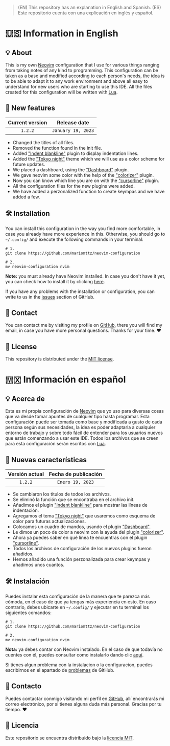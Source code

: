 > (EN) This repository has an explanation in English and Spanish. (ES) Este repositorio cuenta con una explicación en inglés y español.

# 🇺🇸 Information in English

## 💡 About
This is my own [Neovim](https://neovim.io/) configuration that I use for various things ranging from taking notes of any kind to programming. This configuration can be taken as a base and modified according to each person's needs, the idea is to be able to adapt it to any work environment and above all easy to understand for new users who are starting to use this IDE. All the files created for this configuration will be written with [Lua](https://www.lua.org/).

## 📰 New features

| Current version | Release date |
| :---: | :---: |
| `1.2.2` | `January 19, 2023` |

- Changed the titles of all files.
- Removed the function found in the init file.
- Added ["Indent blankline"](https://github.com/lukas-reineke/indent-blankline.nvim) plugin to display indentation lines.
- Added the ["Tokyo night"](https://github.com/folke/tokyonight.nvim) theme which we will use as a color scheme for future updates.
- We placed a dashboard, using the ["Dashboard"](https://github.com/glepnir/dashboard-nvim) plugin.
- We gave neovim some color with the help of the ["colorizer"](https://github.com/norcalli/nvim-colorizer.lua) plugin.
- Now you can know which line you are on with the ["cursorline"](https://github.com/yamatsum/nvim-cursorline) plugin.
- All the configuration files for the new plugins were added.
- We have added a perzonalized function to create keympas and we have added a few.

## 🛠 Installation
You can install this configuration in the way you find more comfortable, in case you already have more experience in this. Otherwise, you should go to `~/.config/` and execute the following commands in your terminal:

```git
# 1.
git clone https://github.com/mariomttz/neovim-configuration

# 2.
mv neovim-configuration nvim
```

**Note:** you must already have Neovim installed. In case you don't have it yet, you can check how to install it by clicking [here](https://github.com/neovim/neovim/wiki/Installing-Neovim).

If you have any problems with the installation or configuration, you can write to us in the [issues](https://github.com/mariomttz/neovim-configuration/issues) section of GitHub.

## 📧 Contact
You can contact me by visiting my profile on [GitHub](https://github.com/mariomttz), there you will find my email, in case you have more personal questions. Thanks for your time. ❤

## 📃 License
This repository is distributed under the [MIT license](https://github.com/mariomttz/neovim-configuration/blob/master/LICENSE.md).

# 🇲🇽 Información en español

## 💡 Acerca de
Esta es mi propia configuración de [Neovim](https://neovim.io/) que yo uso para diversas cosas que va desde tomar apuntes de cualquier tipo hasta programar. Esta configuración puede ser tomada como base y modificada a gusto de cada persona según sus necesidades, la idea es poder adaptarla a cualquier entorno de trabajo y sobre todo fácil de entender para los usuarios nuevos que están comenzando a usar este IDE. Todos los archivos que se creen para esta configuración serán escritos con [Lua](https://www.lua.org/).

## 📰 Nuevas características

| Versión actual | Fecha de publicación |
| :---: | :---: |
| `1.2.2` | `Enero 19, 2023` |

- Se cambiaron los títulos de todos los archivos.
- Se eliminó la función que se encontraba en el archivo init.
- Añadimos el plugin ["Indent blankline"](https://github.com/lukas-reineke/indent-blankline.nvim) para mostrar las líneas de indentación.
- Agregamos el tema ["Tokyo night"](https://github.com/folke/tokyonight.nvim) que usaremos como esquema de color para futuras actualizaciones.
- Colocamos un cuadro de mandos, usando el plugin ["Dashboard"](https://github.com/glepnir/dashboard-nvim).
- Le dimos un poco de color a neovim con la ayuda del plugin ["colorizer"](https://github.com/norcalli/nvim-colorizer.lua).
- Ahora ya puedes saber en qué línea te encuentras con el plugin ["cursorline"](https://github.com/yamatsum/nvim-cursorline).
- Todos los archivos de configuración de los nuevos plugins fueron añadidos.
- Hemos añadido una función perzonalizada para crear keympas y añadimos unos cuantos.

## 🛠 Instalación
Puedes instalar esta configuración de la manera que te parezca más cómoda, en el caso de que ya tengas más experiencia en esto. En caso contrario, debes ubicarte en `~/.config/` y ejecutar en tu terminal los siguientes comandos:

```git
# 1.
git clone https://github.com/mariomttz/neovim-configuration

# 2.
mv neovim-configuration nvim
```

**Nota:** ya debes contar con Neovim instalado. En el caso de que todavía no cuentes con él, puedes consultar como instalarlo dando clic [aquí](https://github.com/neovim/neovim/wiki/Installing-Neovim).

Si tienes algun problema con la instalacion o la configuracion, puedes escribirnos en el apartado de [problemas](https://github.com/mariomttz/neovim-configuration/issues) de GitHub.

## 📧 Contacto
Puedes contactar conmigo visitando mi perfil en [GitHub](https://github.com/mariomttz), allí encontrarás mi correo electrónico, por si tienes alguna duda más personal. Gracias por tu tiempo. ❤

## 📃 Licencia
Este repositorio se encuentra distribuido bajo la [licencia MIT](https://github.com/mariomttz/neovim-configuration/blob/master/LICENSE.md).
